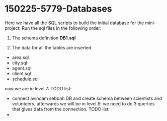 # 150225-5779-Databases

Here we have all the SQL scripts to build the initial database for the mini-project:
Run the sql files in the following order:

1) The schema definition
**DB1.sql**

2) The data for all the tables are inserted
* area.sql
* city.sql
* agent.sql
* client.sql
* schedule.sql
 
 
 now we are in level 7:
 TODO list:
 * connect avinoam sebbah DB and create schema between scientists and volunteers.
 afterwards we will be in level 8:
 we need to do 3 querties that gives data from the connection.
 TODO list:
 * 
